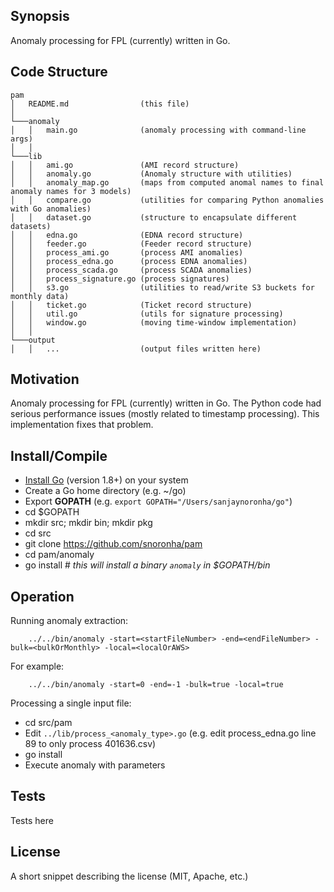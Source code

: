 ## Synopsis

Anomaly processing for FPL (currently) written in Go.

## Code Structure

```
pam
│   README.md                (this file)
│
└───anomaly
│   │   main.go              (anomaly processing with command-line args)
│   │
└───lib
│   │   ami.go               (AMI record structure)
│   │   anomaly.go           (Anomaly structure with utilities)
│   │   anomaly_map.go       (maps from computed anomal names to final anomaly names for 3 models)
│   │   compare.go           (utilities for comparing Python anomalies with Go anomalies)
│   │   dataset.go           (structure to encapsulate different datasets)
│   │   edna.go              (EDNA record structure)
│   │   feeder.go            (Feeder record structure)
│   │   process_ami.go       (process AMI anomalies)
│   │   process_edna.go      (process EDNA anomalies)
│   │   process_scada.go     (process SCADA anomalies)
│   │   process_signature.go (process signatures)
│   │   s3.go                (utilities to read/write S3 buckets for monthly data)
│   │   ticket.go            (Ticket record structure)
│   │   util.go              (utils for signature processing)
│   │   window.go            (moving time-window implementation)
│   │
└───output
│   │   ...                  (output files written here)
```

## Motivation

Anomaly processing for FPL (currently) written in Go. The Python code had serious performance issues (mostly related to timestamp processing). This implementation fixes that problem.

## Install/Compile

* [Install Go](https://golang.org/doc/install) (version 1.8+) on your system
* Create a Go home directory (e.g. ~/go)
* Export **GOPATH** (e.g. `export GOPATH="/Users/sanjaynoronha/go"`)
* cd $GOPATH
* mkdir src; mkdir bin; mkdir pkg
* cd src
* git clone https://github.com/snoronha/pam
* cd pam/anomaly
* go install # *this will install a binary `anomaly` in $GOPATH/bin*

## Operation

Running anomaly extraction:
```
    ../../bin/anomaly -start=<startFileNumber> -end=<endFileNumber> -bulk=<bulkOrMonthly> -local=<localOrAWS>
```
For example:
```
    ../../bin/anomaly -start=0 -end=-1 -bulk=true -local=true
```

Processing a single input file:
* cd src/pam
* Edit `../lib/process_<anomaly_type>.go` (e.g. edit process_edna.go line 89 to only process 401636.csv)
* go install
* Execute anomaly with parameters

## Tests

Tests here

## License

A short snippet describing the license (MIT, Apache, etc.)